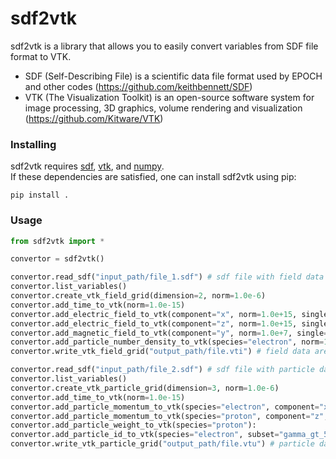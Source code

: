 # sdf2vtk

sdf2vtk is a library that allows you to easily convert variables from SDF file format to VTK.

- SDF (Self-Describing File) is a scientific data file format used by EPOCH and other codes (https://github.com/keithbennett/SDF)
- VTK (The Visualization Toolkit) is an open-source software system for image processing, 3D graphics, volume rendering and visualization (https://github.com/Kitware/VTK)

### Installing

sdf2vtk requires [sdf](https://github.com/keithbennett/SDF_utilities), [vtk](https://github.com/Kitware/VTK), and [numpy](https://github.com/numpy/numpy).</br>
If these dependencies are satisfied, one can install sdf2vtk using pip:
```
pip install .
```
### Usage

```python
from sdf2vtk import *

convertor = sdf2vtk()

convertor.read_sdf("input_path/file_1.sdf") # sdf file with field data
convertor.list_variables()
convertor.create_vtk_field_grid(dimension=2, norm=1.0e-6)
convertor.add_time_to_vtk(norm=1.0e-15)
convertor.add_electric_field_to_vtk(component="x", norm=1.0e+15, single=True)
convertor.add_electric_field_to_vtk(component="z", norm=1.0e+15, single=True)
convertor.add_magnetic_field_to_vtk(component="y", norm=1.0e+7, single=True)
convertor.add_particle_number_density_to_vtk(species="electron", norm=1.0e+27, single=False)
convertor.write_vtk_field_grid("output_path/file.vti") # field data are converted to uniform grids (.vti format)

convertor.read_sdf("input_path/file_2.sdf") # sdf file with particle data
convertor.list_variables()
convertor.create_vtk_particle_grid(dimension=3, norm=1.0e-6)
convertor.add_time_to_vtk(norm=1.0e-15)
convertor.add_particle_momentum_to_vtk(species="electron", component="x", subset="gamma_gt_10", norm=1.0e-20, single=True)
convertor.add_particle_momentum_to_vtk(species="proton", component="z", norm=1.0e-20, single=True)
convertor.add_particle_weight_to_vtk(species="proton"):
convertor.add_particle_id_to_vtk(species="electron", subset="gamma_gt_5", single=False):
convertor.write_vtk_particle_grid("output_path/file.vtu") # particle data are converted to unstructured grids (.vtu format)
```
